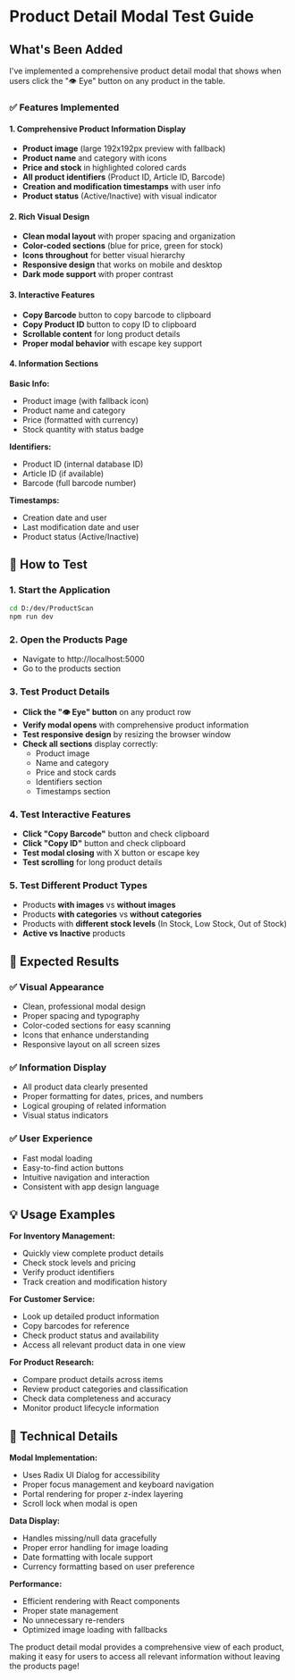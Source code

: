 # Product Detail Modal Test Guide

## What's Been Added

I've implemented a comprehensive product detail modal that shows when users click the "👁️ Eye" button on any product in the table.

### ✅ Features Implemented

#### 1. **Comprehensive Product Information Display**
- **Product image** (large 192x192px preview with fallback)
- **Product name** and category with icons
- **Price and stock** in highlighted colored cards
- **All product identifiers** (Product ID, Article ID, Barcode)
- **Creation and modification timestamps** with user info
- **Product status** (Active/Inactive) with visual indicator

#### 2. **Rich Visual Design**
- **Clean modal layout** with proper spacing and organization
- **Color-coded sections** (blue for price, green for stock)
- **Icons throughout** for better visual hierarchy
- **Responsive design** that works on mobile and desktop
- **Dark mode support** with proper contrast

#### 3. **Interactive Features**
- **Copy Barcode** button to copy barcode to clipboard
- **Copy Product ID** button to copy ID to clipboard
- **Scrollable content** for long product details
- **Proper modal behavior** with escape key support

#### 4. **Information Sections**

**Basic Info:**
- Product image (with fallback icon)
- Product name and category
- Price (formatted with currency)
- Stock quantity with status badge

**Identifiers:**
- Product ID (internal database ID)
- Article ID (if available)
- Barcode (full barcode number)

**Timestamps:**
- Creation date and user
- Last modification date and user
- Product status (Active/Inactive)

## 🧪 How to Test

### 1. **Start the Application**
```bash
cd D:/dev/ProductScan
npm run dev
```

### 2. **Open the Products Page**
- Navigate to http://localhost:5000
- Go to the products section

### 3. **Test Product Details**
- **Click the "👁️ Eye" button** on any product row
- **Verify modal opens** with comprehensive product information
- **Test responsive design** by resizing the browser window
- **Check all sections** display correctly:
  - Product image
  - Name and category
  - Price and stock cards
  - Identifiers section
  - Timestamps section

### 4. **Test Interactive Features**
- **Click "Copy Barcode"** button and check clipboard
- **Click "Copy ID"** button and check clipboard
- **Test modal closing** with X button or escape key
- **Test scrolling** for long product details

### 5. **Test Different Product Types**
- Products **with images** vs **without images**
- Products **with categories** vs **without categories**
- Products with **different stock levels** (In Stock, Low Stock, Out of Stock)
- **Active vs Inactive** products

## 🎯 Expected Results

### ✅ **Visual Appearance**
- Clean, professional modal design
- Proper spacing and typography
- Color-coded sections for easy scanning
- Icons that enhance understanding
- Responsive layout on all screen sizes

### ✅ **Information Display**
- All product data clearly presented
- Proper formatting for dates, prices, and numbers
- Logical grouping of related information
- Visual status indicators

### ✅ **User Experience**
- Fast modal loading
- Easy-to-find action buttons
- Intuitive navigation and interaction
- Consistent with app design language

## 💡 **Usage Examples**

**For Inventory Management:**
- Quickly view complete product details
- Check stock levels and pricing
- Verify product identifiers
- Track creation and modification history

**For Customer Service:**
- Look up detailed product information
- Copy barcodes for reference
- Check product status and availability
- Access all relevant product data in one view

**For Product Research:**
- Compare product details across items
- Review product categories and classification
- Check data completeness and accuracy
- Monitor product lifecycle information

## 🔧 **Technical Details**

**Modal Implementation:**
- Uses Radix UI Dialog for accessibility
- Proper focus management and keyboard navigation
- Portal rendering for proper z-index layering
- Scroll lock when modal is open

**Data Display:**
- Handles missing/null data gracefully
- Proper error handling for image loading
- Date formatting with locale support
- Currency formatting based on user preference

**Performance:**
- Efficient rendering with React components
- Proper state management
- No unnecessary re-renders
- Optimized image loading with fallbacks

The product detail modal provides a comprehensive view of each product, making it easy for users to access all relevant information without leaving the products page!
